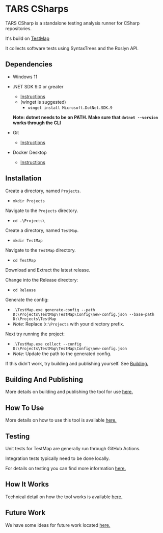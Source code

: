 ﻿
# TARS CSharps

TARS CSharp is a standalone testing analysis runner for CSharp repositories.

It's build on [TestMap](https://github.com/consulthunter/TestMap)

It collects software tests using SyntaxTrees and the Roslyn API.
## Dependencies

- Windows 11
- .NET SDK 9.0 or greater
  - [Instructions](https://dotnet.microsoft.com/en-us/download/dotnet/8.0)
  - (winget is suggested)
      - ```winget install Microsoft.DotNet.SDK.9```

  __Note: dotnet needs to be on PATH. Make sure that ```dotnet --version``` works through the CLI__

- Git
  - [Instructions](https://git-scm.com/downloads/win)
- Docker Desktop
  - [Instructions](https://docs.docker.com/get-started/introduction/get-docker-desktop/)


## Installation

Create a directory, named ```Projects```.
- ```mkdir Projects```

Navigate to the ```Projects``` directory.
- ```cd .\Projects\```

Create a directory, named ```TestMap```.
- ```mkdir TestMap```

Navigate to the `TestMap` directory.
- `cd TestMap`

Download and Extract the latest release.

Change into the Release directory:
- ```cd Release```

Generate the config:
- ```.\TestMap.exe generate-config --path D:\Projects\TestMap\TestMap\Config\new-config.json --base-path D:\Projects\TestMap```
- _Note_: Replace ```D:\Projects``` with your directory prefix.

Next try running the project:
- ```.\TestMap.exe collect --config D:\Projects\TestMap\TestMap\Config\new-config.json```
- _Note_: Update the path to the generated config.

If this didn't work, try building and publishing yourself. See [Building.](#building-and-publishing)

## Building And Publishing

More details on building and publishing the tool for use [here.](./Docs/BUILDING-PUBLISHING.md)

## How To Use

More details on how to use this tool is available [here.](./Docs/HOW-TO-USE.md)

## Testing

Unit tests for TestMap are generally run through GitHub Actions.

Integration tests typically need to be done locally.

For details on testing you can find more information [here.](./Docs/TESTING.md)


## How It Works

Technical detail on how the tool works is available [here.](./Docs/HOW-IT-WORKS.md)

## Future Work

We have some ideas for future work located [here.](./Docs/FUTURE-WORK.md)
